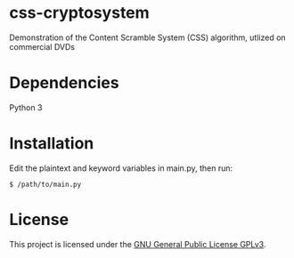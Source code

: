 # css-cryptosystem
Demonstration of the Content Scramble System (CSS) algorithm, utlized on commercial DVDs

Dependencies
===
Python 3  

Installation
===
Edit the plaintext and keyword variables in main.py, then run:
```
$ /path/to/main.py
```

License
===

This project is licensed under the [GNU General Public License GPLv3](https://www.gnu.org/licenses/gpl-3.0.en.html).

